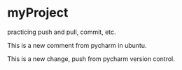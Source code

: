 # myProject
practicing push and pull, commit, etc.

This is a new comment from pycharm in ubuntu.

This is a new change, push from pycharm version control.